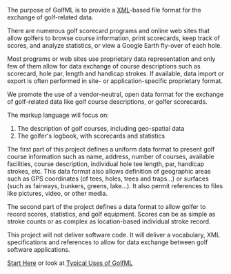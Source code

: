 The purpose of GolfML is to provide a [XML](http://en.wikipedia.org/wiki/XML)-based file format for the exchange of golf-related data.

There are numerous golf scorecard programs and online web sites that allow golfers to browse course information, print scorecards, keep track of scores, and analyze statistics, or view a Google Earth fly-over of each hole.

Most programs or web sites use proprietary data representation and only few of them allow for data exchange of course descriptions such as scorecard, hole par, length and handicap strokes. If available, data import or export is often performed in site- or application-specific proprietary format.

We promote the use of a vendor-neutral, open data format for the exchange of golf-related data like golf course descriptions, or golfer scorecards.

The markup language will focus on:

  1. The description of golf courses, including geo-spatial data
  1. The golfer's logbook, with scorecards and statistics

The first part of this project defines a uniform data format to present golf course information such as name, address, number of courses, available facilities, course description, individual hole tee length, par, handicap strokes, etc. This data format also allows definition of geographic areas such as GPS coordinates (of tees, holes, trees and traps...) or surfaces (such as fairways, bunkers, greens, lake...). It also permit references to files like pictures, video, or other media.

The second part of the project defines a data format to allow golfer to record scores, statistics, and golf equipment. Scores can be as simple as stroke counts or as complex as location-based individual stroke record.

This project will not deliver software code. It will deliver a vocabulary, XML specifications and references to allow for data exchange between golf software applications.

[Start Here](http://code.google.com/p/golfml/wiki/Welcome) or look at [Typical Uses of GolfML](wiki/Workflow)
